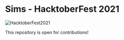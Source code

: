# Sims - HacktoberFest 2021 
![HacktoberFest2021](https://user-images.githubusercontent.com/75477054/137996636-0f9f87cb-ee91-44c1-b80c-1f170c844b0c.jpg)

This repository is open for contributions!
